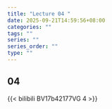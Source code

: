 ```yaml
---
title: "Lecture 04 "
date: 2025-09-21T14:59:56+08:00
categories: ""
tags: ""
series: ""
series_order: ""
type: ""
---
```


## 04

{{< bilibili BV17b42177VG 4 >}}


